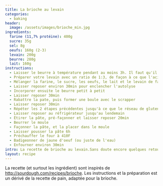 ```yaml
---
title: La brioche au levain
categories:
  - baking
header:
  image: /assets/images/brioche_min.jpg
ingredients:
  farine (11,7% protéine): 400g
  sucre: 35g
  sel: 8g
  oeufs: 160g (2-3)
  levain: 200g
  beurre: 280g
  lait: 160g
instructions:
  - Laisser le beurre à température pendant au moins 3h. Il faut qu'il soit très mou pour pouvoir ensuite correctement l'incorporer. Penser à sortir le beurre du réfrigérateur avant même de nourrir le levain
  - Préparer votre levain avec un ratio de 1:3, de façon à ce que l'acidité de la brioche ne soit pas trop prononcée
  - Mélanger la farine, le sucre, les oeufs, le lait et le levain de façon a ce que les ingrédients soient bien assemblés
  - Laisser reposer environ 30min pour enclencher l'autolyse
  - Incorporer ensuite le beurre petit à petit
  - Laisser reposer 30min
  - Rabattre la pate, puis former une boule avec le scrapper
  - Laisser reposer 30min
  - Répéter les 2 étapes précédentes jusqu'à ce que le réseau de gluten soit assez formé
  - Laisser reposer au réfrigérateur jusqu'au lendemain 
  - Étirer la pâte, pré-façonner et laisser reposer 20min
  - Beurrer le moule
  - Façonner la pâte, et la placer dans le moule
  - Laisser pousser la pâte 6h
  - Préchauffer le four à 410F
  - Badigeonner de jaune d'oeuf (ou juste de l'eau)
  - Enfourner environ 30min
intro: La recette de brioche au levain.Sans doute encore quelques retouches à faire, mais déjà un beau succès.
layout: recipe
---
```

La recette (et surtout les ingrédient) sont inspirés de http://sourdough.com/recipes/brioche. Les instructions et la préparation est un dérivé de la recette de pain, adaptée pour la brioche.
